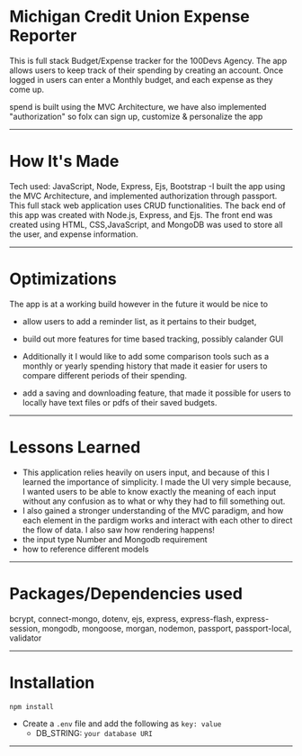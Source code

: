 # Michigan Credit Union Expense Reporter

This is full stack Budget/Expense tracker for the 100Devs Agency. The app allows users to keep track of their spending by creating an account. Once logged in users can enter a Monthly budget, and each expense as they come up. 

spend is built using the MVC Architecture, we have also implemented "authorization" so folx can sign up, customize & personalize the app 

---

# How It's Made
Tech used:  JavaScript, Node, Express, Ejs, Bootstrap
-I built the app using the MVC Architecture, and implemented authorization through passport. This full stack web application uses CRUD functionalities. The back end of this app was created with Node.js, Express, and Ejs. The front end was created using HTML, CSS,JavaScript, and MongoDB was used to store all the user, and expense information.

---

# Optimizations
The app is at a working build however in the future it would be nice to 
- allow users to add a reminder list, as it pertains to their budget, 

- build out more features for time based tracking, possibly calander GUI

- Additionally it I would like to add some comparison tools such as a monthly or yearly spending history that made it easier for users to compare different periods of their spending.

- add a saving and downloading feature, that made it possible for users to locally have text files or pdfs of their saved budgets.


---

# Lessons Learned 
- This application relies heavily on users input, and because of this I learned the importance of simplicity. I made the UI very simple because, I wanted users to be able to know exactly the meaning of each input without any confusion as to what or why they had to fill something out. 
- I also gained a stronger understanding of the MVC paradigm, and how each element in the pardigm works and interact with each other to direct the flow of data. I also saw how rendering happens!
- the input type Number and Mongodb requirement 
- how to reference different models 

---
# Packages/Dependencies used


bcrypt, connect-mongo, dotenv, ejs, express, express-flash, express-session, mongodb, mongoose, morgan, nodemon, passport, passport-local, validator

---

# Installation

`npm install` 

- Create a `.env` file and add the following as `key: value` 
  - DB_STRING: `your database URI` 
---


 
 


